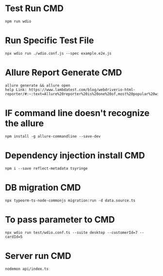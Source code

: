 # Test Run CMD
	npm run wdio

# Run Specific Test File
	npx wdio run ./wdio.conf.js --spec example.e2e.js	

# Allure Report Generate CMD
	allure generate && allure open
	help Link: https://www.lambdatest.com/blog/webdriverio-html-reporter/#:~:text=Allure%20reporter%20is%20one%20of,most%20popular%20with%20Cucumber%20frameworks.
	
# IF command line doesn't recognize the allure
	npm install -g allure-commandline --save-dev

# Dependency injection install CMD
	npm i --save reflect-metadata tsyringe

# DB migration CMD
	npx typeorm-ts-node-commonjs migration:run -d data.source.ts

# To pass parameter to CMD
	npx wdio run test/wdio.conf.ts --suite desktop --customerId=7 --cardId=5
	
# Server run CMD
	nodemon api/index.ts
